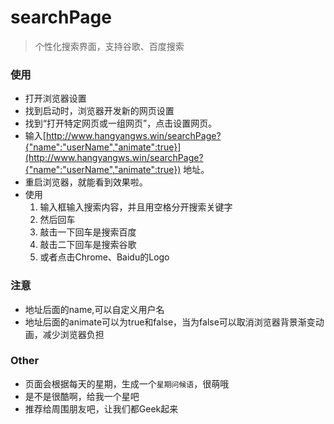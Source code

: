 # searchPage

> 个性化搜索界面，支持谷歌、百度搜索

### 使用

- 打开浏览器设置
- 找到启动时，浏览器开发新的网页设置
- 找到“打开特定网页或一组网页”，点击设置网页。
- 输入[http://www.hangyangws.win/searchPage?{"name":"userName","animate":true}](http://www.hangyangws.win/searchPage?{"name":"userName","animate":true}) 地址。
- 重启浏览器，就能看到效果啦。
- 使用
    1. 输入框输入搜索内容，并且用空格分开搜索关键字
    1. 然后回车
    1. 敲击一下回车是搜索百度
    1. 敲击二下回车是搜索谷歌
    1. 或者点击Chrome、Baidu的Logo


### 注意
- 地址后面的name,可以自定义用户名
- 地址后面的animate可以为true和false，当为false可以取消浏览器背景渐变动画，减少浏览器负担

### Other
- 页面会根据每天的星期，生成一个`星期问候语`，很萌哦
- 是不是很酷啊，给我一个星吧
- 推荐给周围朋友吧，让我们都Geek起来